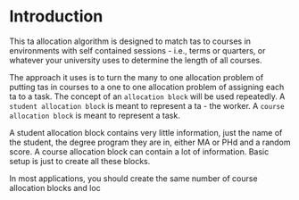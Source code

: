 # Introduction

This ta allocation algorithm is designed to match tas to courses in environments with self contained sessions - i.e., terms or quarters, or whatever your university uses to determine the length of all courses.  

The approach it uses is to turn the many to one allocation problem of putting tas in courses to a one to one allocation problem of assigning each ta to a task. The concept of an `allocation block` will be used repeatedly.  A `student allocation block` is meant to represent a ta - the worker.  A `course allocation block` is meant to represent a task.

A student allocation block contains very little information, just the name of the student, the degree program they are in, either MA or PHd and a random score. A course allocation block can contain a lot of information.  Basic setup is just to create all these blocks.

In most applications, you should create the same number of course allocation blocks and loc
